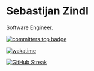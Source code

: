 # Sebastijan Zindl
Software Engineer. 

[![committers.top badge](https://user-badge.committers.top/macedonia_public/USERNAME.svg)](https://user-badge.committers.top/macedonia_public/m1thrandir225)

[![wakatime](https://wakatime.com/badge/user/b214c7be-69d6-4798-900d-79e65e874672.svg)](https://wakatime.com/@b214c7be-69d6-4798-900d-79e65e874672)

[![GitHub Streak](https://streak-stats.demolab.com?user=m1thrandir225&theme=catppuccin_frappe&hide_border=true)](https://sebastijanzindl.me)
